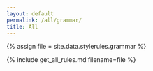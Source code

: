 ```yaml
---
layout: default
permalink: /all/grammar/
title: All
---
```

{% assign file = site.data.stylerules.grammar %}

{% include get_all_rules.md filename=file %}